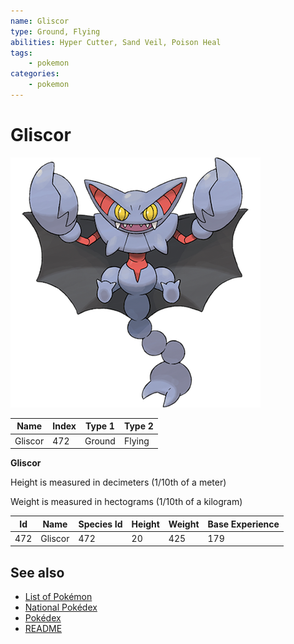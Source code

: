 ```yaml
---
name: Gliscor
type: Ground, Flying
abilities: Hyper Cutter, Sand Veil, Poison Heal
tags:
    - pokemon
categories:
    - pokemon
---
```


# Gliscor


![Gliscor](images/472.png)

| **Name** | **Index** | **Type 1** | **Type 2** |
|----|----|----|----|
| Gliscor | 472 | Ground | Flying  |

**Gliscor** 


Height is measured in decimeters (1/10th of a meter)

Weight is measured in hectograms (1/10th of a kilogram)

| **Id** | **Name** | **Species Id** | **Height** | **Weight** | **Base Experience** |
|--------|----------|----------------|------------|------------|---------------------|
| 472 | Gliscor | 472 | 20 | 425 | 179 |


## See also

- [List of Pokémon](../pokemon.md)
- [National Pokédex](../national_pokedex.md)
- [Pokédex](../pokedex.md)
- [README](../README.md)
